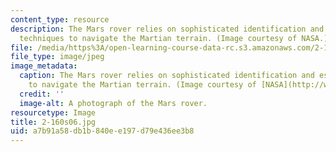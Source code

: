 ```yaml
---
content_type: resource
description: The Mars rover relies on sophisticated identification and estimation
  techniques to navigate the Martian terrain. (Image courtesy of NASA.)
file: /media/https%3A/open-learning-course-data-rc.s3.amazonaws.com/2-160-identification-estimation-and-learning-spring-2006/a7b91a58db1b840ee197d79e436ee3b8_2-160s06.jpg
file_type: image/jpeg
image_metadata:
  caption: The Mars rover relies on sophisticated identification and estimation techniques
    to navigate the Martian terrain. (Image courtesy of [NASA](http://www.nasa.gov/).)
  credit: ''
  image-alt: A photograph of the Mars rover.
resourcetype: Image
title: 2-160s06.jpg
uid: a7b91a58-db1b-840e-e197-d79e436ee3b8
---
```

